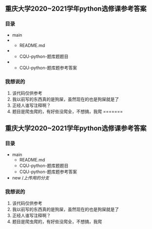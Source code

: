 ## 重庆大学2020~2021学年python选修课参考答案
### 目录
* main
* * README.md
* * CQU-python-题库题题目
* * CQU-python-题库题参考答案

### 我想说的
1. 该代码仅供参考
2. 我以前写的东西真的是狗屎，虽然现在的也是狗屎就是了
3. 正经人谁写注释啊？
4. 题目是爬虫爬的，有好些没爬全，不想搞，我爬
=======
## 重庆大学2020~2021学年python选修课参考答案
### 目录
* main
  * README.md
  * CQU-python-题库题题目
  * CQU-python-题库题参考答案
* new   /*上传用的分支*

### 我想说的
1. 该代码仅供参考
2. 我以前写的东西真的是狗屎，虽然现在的也是狗屎就是了
3. 正经人谁写注释啊？
4. 题目是爬虫爬的，有好些没爬全，不想搞，我爬
